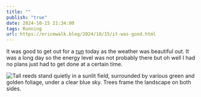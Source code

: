 ```yaml
---
title: ""
publish: "true"
date: 2024-10-15 21:34:00
tags: Running
url: https://ericmwalk.blog/2024/10/15/it-was-good.html
---
```


It was good to get out for a [run](https://strava.com/activities/12666328399) today as the weather was beautiful out. It was a long day so the energy level was not probably there but oh well I had no plans just had to get done at a certain time.

![Tall reeds stand quietly in a sunlit field, surrounded by various green and golden foliage, under a clear blue sky. Trees frame the landscape on both sides.](https://ericmwalk.blog/uploads/2024/img-0433-edited.jpeg)